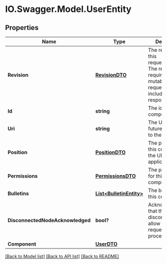 # IO.Swagger.Model.UserEntity
## Properties

Name | Type | Description | Notes
------------ | ------------- | ------------- | -------------
**Revision** | [**RevisionDTO**](RevisionDTO.md) | The revision for this request/response. The revision is required for any mutable flow requests and is included in all responses. | [optional] 
**Id** | **string** | The id of the component. | [optional] 
**Uri** | **string** | The URI for futures requests to the component. | [optional] 
**Position** | [**PositionDTO**](PositionDTO.md) | The position of this component in the UI if applicable. | [optional] 
**Permissions** | [**PermissionsDTO**](PermissionsDTO.md) | The permissions for this component. | [optional] 
**Bulletins** | [**List&lt;BulletinEntity&gt;**](BulletinEntity.md) | The bulletins for this component. | [optional] 
**DisconnectedNodeAcknowledged** | **bool?** | Acknowledges that this node is disconnected to allow for mutable requests to proceed. | [optional] 
**Component** | [**UserDTO**](UserDTO.md) |  | [optional] 

[[Back to Model list]](../README.md#documentation-for-models) [[Back to API list]](../README.md#documentation-for-api-endpoints) [[Back to README]](../README.md)

